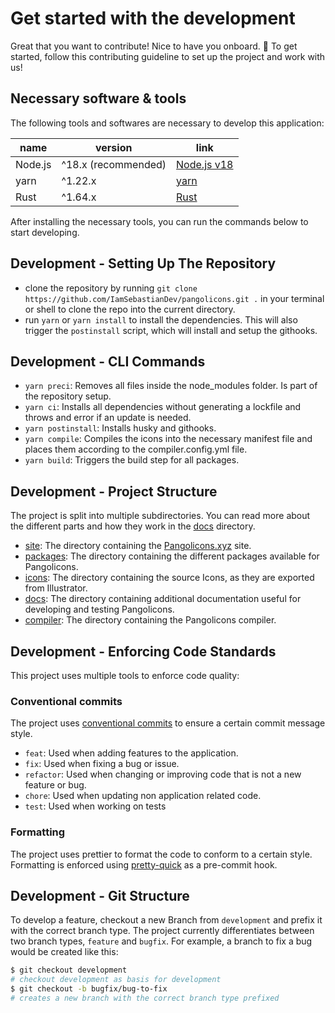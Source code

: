 <!-- @format -->

# Get started with the development

Great that you want to contribute! Nice to have you onboard. 🚀 To get started, follow this contributing guideline to set up the project and work with us!

## Necessary software & tools

The following tools and softwares are necessary to develop this application:

| name    | version             | link                                        |
| ------- | ------------------- | ------------------------------------------- |
| Node.js | ^18.x (recommended) | [Node.js v18](https://nodejs.org/en/)       |
| yarn    | ^1.22.x             | [yarn](https://yarnpkg.com/getting-started) |
| Rust    | ^1.64.x             | [Rust](https://www.rust-lang.org)           |

After installing the necessary tools, you can run the commands below to start developing.

## Development - Setting Up The Repository

-   clone the repository by running `git clone https://github.com/IamSebastianDev/pangolicons.git .` in your terminal or shell to clone the repo into the current directory.
-   run `yarn` or `yarn install` to install the dependencies. This will also trigger the `postinstall` script, which will install and setup the githooks.

## Development - CLI Commands

-   `yarn preci`: Removes all files inside the node_modules folder. Is part of the repository setup.
-   `yarn ci`: Installs all dependencies without generating a lockfile and throws and error if an update is needed.
-   `yarn postinstall`: Installs husky and githooks.
-   `yarn compile`: Compiles the icons into the necessary manifest file and places them according to the compiler.config.yml file.
-   `yarn build`: Triggers the build step for all packages.

## Development - Project Structure

The project is split into multiple subdirectories. You can read more about the different parts and how they work in the [docs](./docs/) directory.

-   [site](./site): The directory containing the [Pangolicons.xyz](https://pangolicons.xyz) site.
-   [packages](./packages/): The directory containing the different packages available for Pangolicons.
-   [icons](./icons/): The directory containing the source Icons, as they are exported from Illustrator.
-   [docs](./docs): The directory containing additional documentation useful for developing and testing Pangolicons.
-   [compiler](./compiler/): The directory containing the Pangolicons compiler.

## Development - Enforcing Code Standards

This project uses multiple tools to enforce code quality:

### Conventional commits

The project uses [conventional commits](https://www.conventionalcommits.org/en/v1.0.0/) to ensure a certain commit message style.

-   `feat`: Used when adding features to the application.
-   `fix`: Used when fixing a bug or issue.
-   `refactor`: Used when changing or improving code that is not a new feature or bug.
-   `chore`: Used when updating non application related code.
-   `test`: Used when working on tests

### Formatting

The project uses prettier to format the code to conform to a certain style. Formatting is enforced using [pretty-quick](https://www.npmjs.com/package/pretty-quick) as a pre-commit hook.

## Development - Git Structure

To develop a feature, checkout a new Branch from `development` and prefix it with the correct branch type. The project currently differentiates between two branch types, `feature` and `bugfix`. For example, a branch to fix a bug would be created like this:

```bash
$ git checkout development
# checkout development as basis for development
$ git checkout -b bugfix/bug-to-fix
# creates a new branch with the correct branch type prefixed
```
